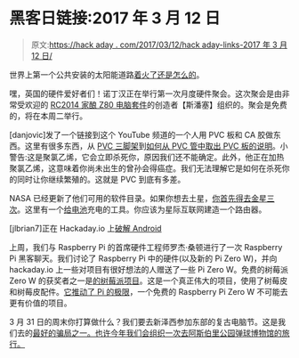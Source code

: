 # 黑客日链接:2017 年 3 月 12 日

> 原文:[https://hack aday . com/2017/03/12/hack aday-links-2017 年 3 月 12 日/](https://hackaday.com/2017/03/12/hackaday-links-march-12-2017/)

世界上第一个公共安装的太阳能道路[着火了还是怎么的](https://twitter.com/bmcguitar/status/838865796939968512)。

嘿，英国的硬件爱好者们！诺丁汉正在举行第一次月度硬件聚会。这次聚会是由非常受欢迎的 [RC2014 家酿 Z80 电脑套件](https://www.tindie.com/stores/Semachthemonkey/)的创造者【斯潘塞】组织的。聚会是免费的，将在本周二举行。

[danjovic]发了一个链接到这个 YouTube 频道的一个人用 PVC 板和 CA 胶做东西。这里有很多东西，从 [PVC 三脚架](https://www.youtube.com/watch?v=PC73dvW6XWg&feature=youtu.be&t=10)到[如何从 PVC 管中取出 PVC 板的说明](https://www.youtube.com/watch?v=niDZFCMRNho)。小警告:这是聚氯乙烯，它会立即杀死你，原因我们还不能确定。此外，他正在加热聚氯乙烯，这意味着你尚未出生的曾孙会得癌症。我们无法理解它是如何在杀死你的同时让你继续繁殖的。这就是 PVC 到底有多差。

NASA 已经更新了他们可用的软件目录。如果你想去土星，[你首先得去金星三次](https://software.nasa.gov/software/GSC-16824-1)。这里有一个[给电池](https://software.nasa.gov/software/LAR-18740-1)充电的工具。你应该为星际互联网建造一个路由器。

[jlbrian7]正在 Hackaday.io 上[破解 Android](https://hackaday.io/project/20188-breaking-android)

上周，我们与 Raspberry Pi 的首席硬件工程师罗杰·桑顿进行了一次 Raspberry Pi 黑客聊天。我们讨论了 Raspberry Pi 中的硬件(以及新的 Pi Zero W)，并向 hackaday.io 上一些对项目有很好想法的人赠送了一些 Pi Zero W。免费的树莓派 Zero W 的获奖者之一是[的树莓派项目](https://hackaday.io/project/12122-raspberry-pi-project)。这是一个真正伟大的项目，使用了树莓皮和树莓皮配件。[它推动了 Pi 的极限](https://cdn.hackaday.io/images/800191472255970754.jpg)，一个免费的 Raspberry Pi Zero W 不可能去更有价值的项目。

3 月 31 日的周末你打算做什么？我们要去新泽西参加东部的复古电脑节。这是我们去的[最好的骗局之一。也许今年我们会组织一次去阿斯伯里公园弹球博物馆的旅行。](http://hackaday.com/tag/vcf-east/)
